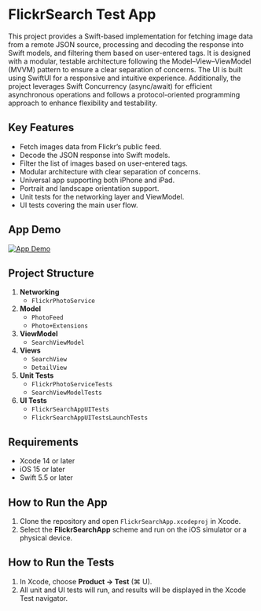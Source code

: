 # FlickrSearch Test App

This project provides a Swift-based implementation for fetching image data from a remote JSON source, processing and decoding the response into Swift models, and filtering them based on user-entered tags. It is designed with a modular, testable architecture following the Model–View–ViewModel (MVVM) pattern to ensure a clear separation of concerns. The UI is built using SwiftUI for a responsive and intuitive experience. Additionally, the project leverages Swift Concurrency (async/await) for efficient asynchronous operations and follows a protocol-oriented programming approach to enhance flexibility and testability.

## Key Features

- Fetch images data from Flickr’s public feed.  
- Decode the JSON response into Swift models.  
- Filter the list of images based on user-entered tags.  
- Modular architecture with clear separation of concerns.  
- Universal app supporting both iPhone and iPad.  
- Portrait and landscape orientation support.  
- Unit tests for the networking layer and ViewModel.  
- UI tests covering the main user flow.

## App Demo

[![App Demo](https://github.com/user-attachments/assets/45cea55f-d2e3-4201-8321-a15f5ebbfc4c)](https://github.com/user-attachments/assets/45cea55f-d2e3-4201-8321-a15f5ebbfc4c)

## Project Structure

1. **Networking**  
   - `FlickrPhotoService`  
2. **Model**  
   - `PhotoFeed`  
   - `Photo+Extensions`  
3. **ViewModel**  
   - `SearchViewModel`  
4. **Views**  
   - `SearchView`  
   - `DetailView`  
5. **Unit Tests**  
   - `FlickrPhotoServiceTests`  
   - `SearchViewModelTests`  
6. **UI Tests**  
   - `FlickrSearchAppUITests`  
   - `FlickrSearchAppUITestsLaunchTests`

## Requirements

- Xcode 14 or later  
- iOS 15 or later  
- Swift 5.5 or later

## How to Run the App

1. Clone the repository and open `FlickrSearchApp.xcodeproj` in Xcode.  
2. Select the **FlickrSearchApp** scheme and run on the iOS simulator or a physical device.

## How to Run the Tests

1. In Xcode, choose **Product → Test** (⌘ U).  
2. All unit and UI tests will run, and results will be displayed in the Xcode Test navigator.  

